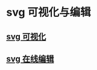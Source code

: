 # svg 可视化与编辑

## [svg 可视化](https://svg-path-visualizer.netlify.app/)

## [svg 在线编辑](https://yqnn.github.io/svg-path-editor/)


